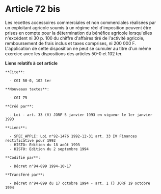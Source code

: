 # Article 72 bis

Les recettes accessoires commerciales et non commerciales réalisées par un exploitant agricole soumis à un régime réel
d'imposition peuvent être prises en compte pour la détermination du bénéfice agricole lorsqu'elles n'excèdent ni 30 p. 100 du
chiffre d'affaires tiré de l'activité agricole, remboursement de frais inclus et taxes comprises, ni 200 000 F. L'application
de cette disposition ne peut se cumuler au titre d'un même exercice avec les dispositions des articles 50-0 et 102 ter.

**Liens relatifs à cet article**

	**Cite**:

	  - CGI 50-0, 102 ter

	**Nouveaux textes**:

	  - CGI 75

	**Créé par**:

	  - Loi - art. 33 (V) JORF 5 janvier 1993 en vigueur le 1er janvier 1993

	**Liens**:

	  - SPEC_APPLI: Loi n°92-1476 1992-12-31 art. 33 IV Finances rectificative pour 1992
	  - HISTO: Edition du 18 août 1993
	  - HISTO: Edition du 2 septembre 1994

	**Codifié par**:

	  - Décret n°94-899 1994-10-17

	**Transféré par**:

	  - Décret n°94-899 du 17 octobre 1994 - art. 1 () JORF 19 octobre 1994
